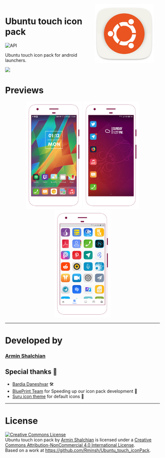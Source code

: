 <img src="preview/icon_default.png" width="192" align="right" hspace="20" />

Ubuntu touch icon pack
======

![API](https://img.shields.io/badge/API-16%2B-34bf49.svg)


Ubuntu touch icon pack for android launchers.


<a target="_blank" href="https://play.google.com/store/apps/details?id=co.aseman.ubuntu_touch_icons">
<img src="https://play.google.com/intl/en_us/badges/images/generic/en_badge_web_generic.png" width="200"/>
</a>

# Previews

<p align="center">
<img src="preview/preview_1.png" height="350"/>
<img src="preview/preview_2.png" height="350"/>
<img src="preview/preview_3.png" height="350"/>


---

# Developed by

### [Armin Shalchian](https://github.com/Rminsh)


## Special thanks 🙌

- [Bardia Daneshvar](https://github.com/realbardia) 🛠
- [BluePrint Team](https://github.com/jahirfiquitiva/Blueprint) for Speeding up our icon pack development 📱
- [Suru icon theme](https://github.com/snwh/suru-icon-theme) for default icons 🎨


---

# License

<a rel="license" href="http://creativecommons.org/licenses/by-nc/4.0/"><img alt="Creative Commons License" style="border-width:0" src="https://i.creativecommons.org/l/by-nc/4.0/88x31.png" /></a><br /><span xmlns:dct="http://purl.org/dc/terms/" property="dct:title">Ubuntu touch icon pack</span> by <a xmlns:cc="http://creativecommons.org/ns#" href="https://github.com/Rminsh" property="cc:attributionName" rel="cc:attributionURL">Armin Shalchian</a> is licensed under a <a rel="license" href="http://creativecommons.org/licenses/by-nc/4.0/">Creative Commons Attribution-NonCommercial 4.0 International License</a>.<br />Based on a work at <a xmlns:dct="http://purl.org/dc/terms/" href="https://github.com/Rminsh/Ubuntu_touch_iconPack" rel="dct:source">https://github.com/Rminsh/Ubuntu_touch_iconPack</a>.